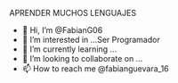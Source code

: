    APRENDER MUCHOS LENGUAJES

- 👋 Hi, I’m @FabianG06
- 👀 I’m interested in ...Ser Programador 
- 🌱 I’m currently learning ...
- 💞️ I’m looking to collaborate on ...
- 📫 How to reach me @fabianguevara_16

<!---
FabianG06/FabianG06 is a ✨ special ✨ repository because its `README.md` (this file) appears on your GitHub profile.
You can click the Preview link to take a look at your changes.
--->
